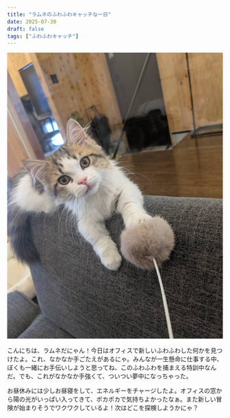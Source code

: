 ```yaml
---
title: "ラムネのふわふわキャッチな一日"
date: 2025-07-30
draft: false
tags: ["ふわふわキャッチ"]
---
```


![今日のぼく](/images/cat-2025-07-30T23-22-44.jpg)

こんにちは、ラムネだにゃん！今日はオフィスで新しいふわふわした何かを見つけたよ。これ、なかなか手ごたえがあるにゃ。みんなが一生懸命に仕事する中、ぼくも一緒にお手伝いしようと思ってね、このふわふわを捕まえる特訓中なんだ。でも、これがなかなか手強くて、ついつい夢中になっちゃった。

お昼休みには少しお昼寝をして、エネルギーをチャージしたよ。オフィスの窓から陽の光がいっぱい入ってきて、ポカポカで気持ちよかったなぁ。また新しい冒険が始まりそうでワクワクしているよ！次はどこを探検しようかにゃ？
